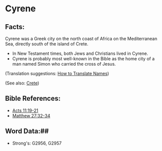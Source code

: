 # Cyrene #

## Facts: ##

Cyrene was a Greek city on the north coast of Africa on the Mediterranean Sea, directly south of the island of Crete.

* In New Testament times, both Jews and Christians lived in Cyrene.
* Cyrene is probably most well-known in the Bible as the home city of a man named Simon who carried the cross of Jesus.

(Translation suggestions: [How to Translate Names](rc://en/ta/man/translate/translate-names))

(See also: [Crete](crete.md))

## Bible References: ##

* [Acts 11:19-21](rc://en/tn/help/act/11/19)
* [Matthew 27:32-34](rc://en/tn/help/mat/27/32)

## Word Data:##

* Strong's: G2956, G2957
